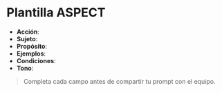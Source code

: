 # Plantilla ASPECT

- **Acción**: 
- **Sujeto**: 
- **Propósito**: 
- **Ejemplos**: 
- **Condiciones**: 
- **Tono**: 

> Completa cada campo antes de compartir tu prompt con el equipo.
